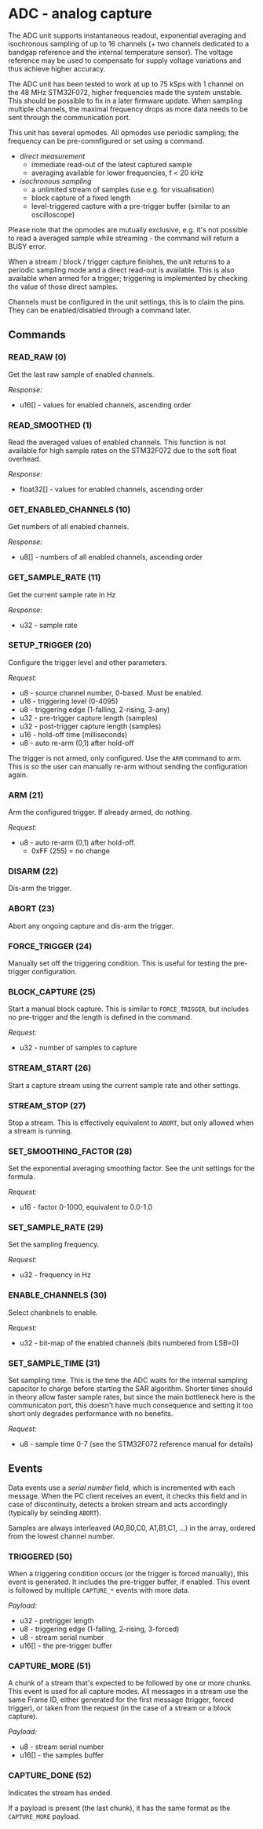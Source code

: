 # ADC - analog capture

The ADC unit supports instantaneous readout, exponential averaging and isochronous
sampling of up to 16 channels (+ two channels dedicated to a bandgap reference and the
internal temperature sensor). The voltage reference may be used to compensate for supply
voltage variations and thus achieve higher accuracy.

The ADC unit has been tested to work at up to 75 kSps with 1 channel on the 48 MHz
STM32F072, higher frequencies made the system unstable. This should be possible to fix
in a later firmware update. When sampling multiple channels, the maximal frequency
drops as more data needs to be sent through the communication port.

This unit has several opmodes. All opmodes use periodic sampling; the frequency
can be pre-comnfigured or set using a command.

- *direct measurement*
  - immediate read-out of the latest captured sample
  - averaging available for lower frequencies, f < 20 kHz
- *isochronous sampling*
  - a unlimited stream of samples (use e.g. for visualisation)
  - block capture of a fixed length
  - level-triggered capture with a pre-trigger buffer (similar to an oscilloscope)

Please note that the opmodes are mutually exclusive, e.g. it's not possible
to read a averaged sample while streaming - the command will return a BUSY error.

When a stream / block / trigger capture finishes, the unit returns to a periodic sampling
mode and a direct read-out is available. This is also available when armed for a trigger;
triggering is implemented by checking the value of those direct samples.

Channels must be configured in the unit settings, this is to claim the pins. They can be enabled/disabled through a command later.

## Commands

### READ_RAW (0)
Get the last raw sample of enabled channels.

*Response:*
- u16[] - values for enabled channels, ascending order

### READ_SMOOTHED (1)
Read the averaged values of enabled channels.
This function is not available for high sample rates on the STM32F072 due to the soft
float overhead.

*Response:*
- float32[] - values for enabled channels, ascending order

### GET_ENABLED_CHANNELS (10)
Get numbers of all enabled channels.

*Response:*
- u8[] - numbers of all enabled channels, ascending order

### GET_SAMPLE_RATE (11)
Get the current sample rate in Hz

*Response:*
- u32 - sample rate

### SETUP_TRIGGER (20)
Configure the trigger level and other parameters.

*Request:*
- u8 - source channel number, 0-based. Must be enabled.
- u16 - triggering level (0-4095)
- u8 - triggering edge (1-falling, 2-rising, 3-any)
- u32 - pre-trigger capture length (samples)
- u32 - post-trigger capture length (samples)
- u16 - hold-off time (milliseconds)
- u8 - auto re-arm (0,1) after hold-off

The trigger is not armed, only configured. Use the `ARM` command to arm.
This is so the user can manually re-arm without sending the configuration again.

### ARM (21)
Arm the configured trigger. If already armed, do nothing.

*Request:*
- u8 - auto re-arm (0,1) after hold-off.
  - 0xFF (255) = no change

### DISARM (22)
Dis-arm the trigger.

### ABORT (23)
Abort any ongoing capture and dis-arm the trigger.

### FORCE_TRIGGER (24)
Manually set off the triggering condition. This is useful for testing the pre-trigger
configuration.

### BLOCK_CAPTURE (25)
Start a manual block capture. This is similar to `FORCE_TRIGGER`, but includes no pre-trigger and the length is defined in the command.

*Request:*
- u32 - number of samples to capture

### STREAM_START (26)
Start a capture stream using the current sample rate and other settings.

### STREAM_STOP (27)
Stop a stream. This is effectively equivalent to `ABORT`, but only allowed when
a stream is running.

### SET_SMOOTHING_FACTOR (28)
Set the exponential averaging smoothing factor.
See the unit settings for the formula.

*Request:*
- u16 - factor 0-1000, equivalent to 0.0-1.0

### SET_SAMPLE_RATE (29)
Set the sampling frequency.

*Request:*
- u32 - frequency in Hz

### ENABLE_CHANNELS (30)
Select chanbnels to enable.

*Request:*
- u32 - bit-map of the enabled channels (bits numbered from LSB=0)

### SET_SAMPLE_TIME (31)
Set sampling time. This is the time the ADC waits for the internal sampling capacitor
to charge before starting the SAR algorithm. Shorter times should in theory allow faster
sample rates, but since the main bottleneck here is the communicaton port, this doesn't
have much consequence and setting it too short only degrades performance with no
benefits.

*Request:*
- u8 - sample time 0-7 (see the STM32F072 reference manual for details)

## Events

Data events use a *serial number* field, which is incremented with each message.
When the PC client receives an event, it checks this field and in case of discontinuity, detects a broken stream and acts accordingly (typically by seinding `ABORT`).

Samples are always interleaved (A0,B0,C0, A1,B1,C1, ...) in the array, ordered from the lowest channel number.

### TRIGGERED (50)

When a triggering condition occurs (or the trigger is forced manually),
this event is generated. It includes the pre-trigger buffer, if enabled.
This event is followed by multiple `CAPTURE_*` events with more data.

*Payload:*
- u32 - pretrigger length
- u8 - triggering edge (1-falling, 2-rising, 3-forced)
- u8 - stream serial number
- u16[] - the pre-trigger buffer

### CAPTURE_MORE (51)

A chunk of a stream that's expected to be followed by one or more chunks.
This event is used for all capture modes. All messages in a stream use the same
Frame ID, either generated for the first message (trigger, forced trigger), or taken
from the request (in the case of a stream or a block capture).

*Payload:*
- u8 - stream serial number
- u16[] - the samples buffer

### CAPTURE_DONE (52)

Indicates the stream has ended.

If a payload is present (the last chunk), it has the same format as the
`CAPTURE_MORE` payload.
